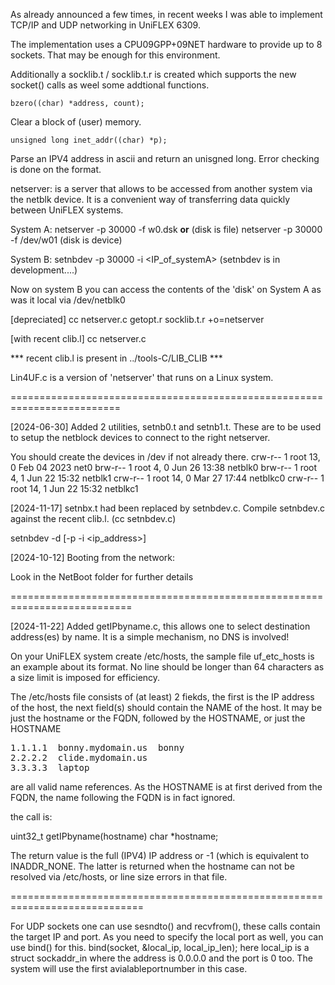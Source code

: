 
As already announced a few times, in recent weeks I was able to 
implement TCP/IP and UDP networking in UniFLEX 6309.

The implementation uses a CPU09GPP+09NET hardware to provide up
to 8 sockets. That may be enough for this environment.

Additionally a socklib.t / socklib.t.r is created which supports
the new socket() calls as weel some addtional functions.

    bzero((char) *address, count);

Clear a block of (user) memory.

    unsigned long inet_addr((char) *p);

Parse an IPV4 address in ascii and return an unisgned long.
Error checking is done on the format.


netserver: is a server that allows to be accessed from another system
via the netblk device. It is a convenient way of transferring data 
quickly between UniFLEX systems.

System A:
netserver -p 30000 -f w0.dsk    __or__      (disk is file)
netserver -p 30000 -f /dev/w01              (disk is device)

System B:
setnbdev -p 30000 -i <IP_of_systemA>        (setnbdev is in development....)

Now on system B you can access the contents of the 'disk'
on System A as was it local via /dev/netblk0

[depreciated] cc netserver.c getopt.r socklib.t.r +o=netserver 

[with recent clib.l]   cc netserver.c

***  recent clib.l is present in ../tools-C/LIB_CLIB ***

Lin4UF.c is a version of 'netserver' that runs on a Linux system.

=========================================================================

[2024-06-30]
Added 2 utilities, setnb0.t and setnb1.t. These are to be used to
setup the netblock devices to connect to the right netserver.

You should create the devices in /dev if not already there.
crw-r-- 1 root     13,  0 Feb 04  2023 net0
brw-r-- 1 root      4,  0 Jun 26 13:38 netblk0
brw-r-- 1 root      4,  1 Jun 22 15:32 netblk1
crw-r-- 1 root     14,  0 Mar 27 17:44 netblkc0
crw-r-- 1 root     14,  1 Jun 22 15:32 netblkc1

[2024-11-17]
setnbx.t had been replaced by setnbdev.c. Compile setnbdev.c against
the recent clib.l. (cc setnbdev.c)

setnbdev -d <netblkX> [-p <portno> -i <ip_address>]

[2024-10-12]
Booting from the network:

Look in the NetBoot folder for further details

===========================================================================

[2024-11-22]
Added  getIPbyname.c, this allows one to select destination address(es)
by name. It is a simple mechanism, no DNS is involved!

On your UniFLEX system create /etc/hosts, the sample file uf_etc_hosts is an
example about its format. No line should be longer than 64 characters as a
size limit is imposed for efficiency. 

The /etc/hosts file consists of (at least) 2 fiekds, the first is the IP address
of the host, the next field(s) should contain the NAME of the host. It may be just
the hostname or the FQDN, followed by the HOSTNAME, or just the HOSTNAME

<pre>
1.1.1.1  bonny.mydomain.us  bonny
2.2.2.2  clide.mydomain.us
3.3.3.3  laptop
</pre>
are all valid name references. As the HOSTNAME is at first derived from the FQDN,
the name following the FQDN is in fact ignored.

the call is:

uint32_t getIPbyname(hostname)
char *hostname;

The return value is the full (IPV4) IP address or -1 (which is equivalent to
INADDR_NONE. The latter is returned when the hostname can not be resolved
via /etc/hosts, or line size errors in that file.

=============================================================================

For UDP sockets one can use sesndto() and recvfrom(), these calls contain the 
target IP and port. As you need to specify the local port as well, you can use
bind() for this. bind(socket, &local_ip, local_ip_len);
here local_ip is a struct sockaddr_in where the address is 0.0.0.0 and the port
is 0 too. The system will use the first avialableportnumber in this case.


